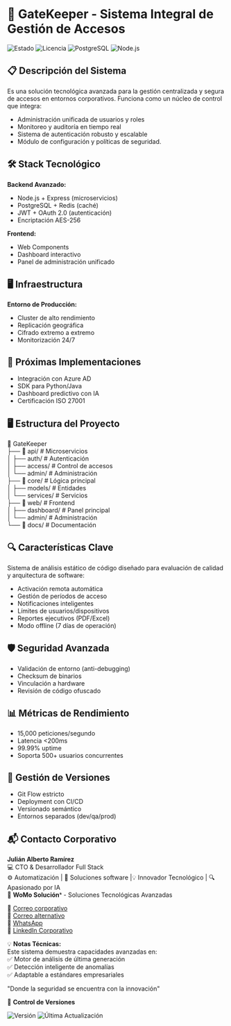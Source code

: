 
# 🔐 GateKeeper - Sistema Integral de Gestión de Accesos
![Estado](https://img.shields.io/badge/🚀_En_Producción-green) 
![Licencia](https://img.shields.io/badge/Licencia-🔒_Privada-red)
![PostgreSQL](https://img.shields.io/badge/PostgreSQL-4169E1?logo=postgresql&logoColor=white)
![Node.js](https://img.shields.io/badge/Node.js-339933?logo=nodedotjs&logoColor=white)

## 📋 Descripción del Sistema
Es una solución tecnológica avanzada para la gestión centralizada y segura de accesos en entornos corporativos. Funciona como un núcleo de control que integra:

- Administración unificada de usuarios y roles
- Monitoreo y auditoría en tiempo real
- Sistema de autenticación robusto y escalable
- Módulo de configuración y políticas de seguridad.

## 🛠 Stack Tecnológico
**Backend Avanzado:**
- Node.js + Express (microservicios)
- PostgreSQL + Redis (caché)
- JWT + OAuth 2.0 (autenticación)
- Encriptación AES-256

**Frontend:**
- Web Components
- Dashboard interactivo
- Panel de administración unificado

## 🖥️ Infraestructura

**Entorno de Producción:**
- Cluster de alto rendimiento
- Replicación geográfica
- Cifrado extremo a extremo
- Monitorización 24/7

## 🚀 Próximas Implementaciones
- Integración con Azure AD
- SDK para Python/Java
- Dashboard predictivo con IA
- Certificación ISO 27001

## 🖥️ Estructura del Proyecto
📁 GateKeeper  
├── 📂 api/ # Microservicios  
│ ├── auth/ # Autenticación  
│ ├── access/ # Control de accesos  
│ └── admin/ # Administración  
├── 📂 core/ # Lógica principal  
│ ├── models/ # Entidades  
│ └── services/ # Servicios  
├── 📂 web/ # Frontend  
│ ├── dashboard/ # Panel principal  
│ └── admin/ # Administración  
└── 📂 docs/ # Documentación  


## 🔍 Características Clave
Sistema de análisis estático de código diseñado para evaluación de calidad y arquitectura de software:
- Activación remota automática
- Gestión de períodos de acceso
- Notificaciones inteligentes
- Límites de usuarios/dispositivos
- Reportes ejecutivos (PDF/Excel)
- Modo offline (7 días de operación)

## 🛡️ Seguridad Avanzada
- Validación de entorno (anti-debugging)
- Checksum de binarios
- Vinculación a hardware
- Revisión de código ofuscado

## 📊 Métricas de Rendimiento
- 15,000 peticiones/segundo
- Latencia <200ms
- 99.99% uptime
- Soporta 500+ usuarios concurrentes

## 📝 Gestión de Versiones
- Git Flow estricto
- Deployment con CI/CD
- Versionado semántico
- Entornos separados (dev/qa/prod)

## 📬 Contacto Corporativo
**Julián Alberto Ramírez**  
💻 CTO & Desarrollador Full Stack   
⚙️ Automatización | 🧩 Soluciones software |💡 Innovador Tecnológico | 🔍 Apasionado por IA  
🏢 **WoMo Soluciónˢ** - Soluciones Tecnológicas Avanzadas  

📧 [Correo corporativo](mailto:womostd@gmail.com)  
📧 [Correo alternativo](mailto:juliram81@hotmail.com)  
📱 [WhatsApp](https://wa.me/573180401930)  
🔗 [LinkedIn Corporativo](https://www.linkedin.com/company/womo-solucions/)  

💡 **Notas Técnicas:**  
Este sistema demuestra capacidades avanzadas en:   
✅ Motor de análisis de última generación  
✅ Detección inteligente de anomalías  
✅ Adaptable a estándares empresariales  

"Donde la seguridad se encuentra con la innovación"

📅 **Control de Versiones**  

![Versión](https://img.shields.io/badge/Versión-1.1.0-blue) ![Última Actualización](https://img.shields.io/badge/Actualizado-Jul_2025-green)

